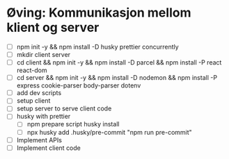 # Øving: Kommunikasjon mellom klient og server

* [ ] npm init -y && npm install -D husky prettier concurrently
* [ ] mkdir client server
* [ ] cd client && npm init -y && npm install -D parcel && npm install -P react react-dom
* [ ] cd server && npm init -y && npm install -D nodemon && npm install -P express cookie-parser body-parser dotenv
* [ ] add dev scripts
* [ ] setup client
* [ ] setup server to serve client code
* [ ] husky with prettier
  * [ ] npm prepare script husky install
  * [ ] npx husky add .husky/pre-commit "npm run pre-commit"
* [ ] Implement APIs
* [ ] Implement client code
